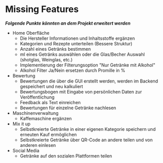 # Missing Features

***Folgende Punkte könnten an dem Projekt erweitert werden***

- Home Oberfläche
    - Die Hersteller Informationen und Inhaltsstoffe ergänzen
    - Kategorien und Rezepte unterteilen (Bessere Struktur)
    - Anzahl eines Getränks bestimmen
    - ml eines Getränks auswählen oder die Glas/Becher Auswahl (shotglas, Weinglas, etc.)
    - Implementierung der Filterungsoption "Nur Getränke mit Alkohol"
    - Alkohol Filter Ja/Nein ersetzen durch Promille in %
- Bewertung 
    - Bewertungen die über die GUI erstellt werden, werden im Backend gespeichert und neu kalkuliert
    - Bewertungsbogen mit Eingabe von persönlichen Daten zur Veröffentlichung
    - Feedback als Text einreichen 
    - Bewertungen für einzelne Getränke nachlesen 
- Maschinenverwaltung
    - Kaffemaschine ergänzen
- Mix it up
    - Selbstkreierte Getränke in einer eigenen Kategorie speichern und erneuten Kauf ermöglichen
    - Selbstkreierte Getränke über QR-Code an andere teilen und von anderen einlesen
- Social Media
    - Getränke auf den sozialen Plattformen teilen

    
    
